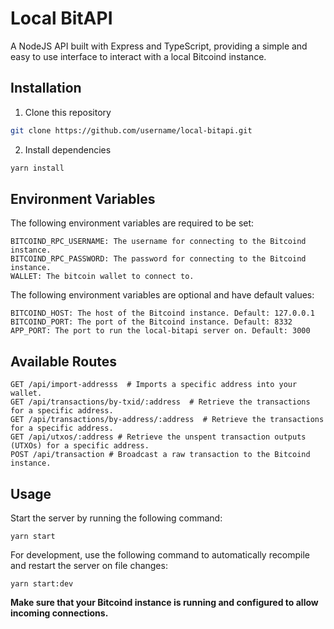 # Local BitAPI

A NodeJS API built with Express and TypeScript, providing a simple and easy to use interface to interact with a local Bitcoind instance.

## Installation
1. Clone this repository
```sh
git clone https://github.com/username/local-bitapi.git
```

2. Install dependencies
```sh
yarn install
```

## Environment Variables
The following environment variables are required to be set:

```
BITCOIND_RPC_USERNAME: The username for connecting to the Bitcoind instance.
BITCOIND_RPC_PASSWORD: The password for connecting to the Bitcoind instance.
WALLET: The bitcoin wallet to connect to.
```
The following environment variables are optional and have default values:

```
BITCOIND_HOST: The host of the Bitcoind instance. Default: 127.0.0.1
BITCOIND_PORT: The port of the Bitcoind instance. Default: 8332
APP_PORT: The port to run the local-bitapi server on. Default: 3000
```

## Available Routes

```
GET /api/import-addresss  # Imports a specific address into your wallet.
GET /api/transactions/by-txid/:address  # Retrieve the transactions for a specific address.
GET /api/transactions/by-address/:address  # Retrieve the transactions for a specific address.
GET /api/utxos/:address # Retrieve the unspent transaction outputs (UTXOs) for a specific address.
POST /api/transaction # Broadcast a raw transaction to the Bitcoind instance.
```

## Usage
Start the server by running the following command:

```
yarn start
```

For development, use the following command to automatically recompile and restart the server on file changes:

```
yarn start:dev
```

**Make sure that your Bitcoind instance is running and configured to allow incoming connections.**

